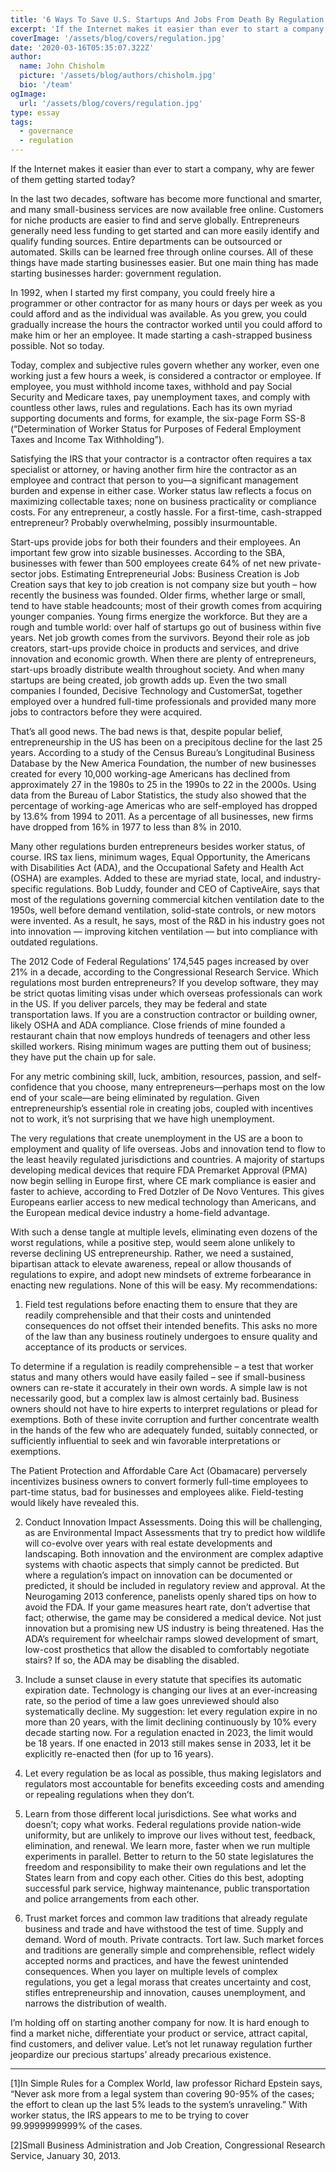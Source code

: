 ```yaml
---
title: '6 Ways To Save U.S. Startups And Jobs From Death By Regulation'
excerpt: 'If the Internet makes it easier than ever to start a company, why are fewer of them getting started today?'
coverImage: '/assets/blog/covers/regulation.jpg'
date: '2020-03-16T05:35:07.322Z'
author:
  name: John Chisholm
  picture: '/assets/blog/authors/chisholm.jpg'
  bio: '/team'
ogImage:
  url: '/assets/blog/covers/regulation.jpg'
type: essay
tags: 
  - governance
  - regulation
---
```


If the Internet makes it easier than ever to start a company, why are fewer of them getting started today?

In the last two decades, software has become more functional and smarter, and many small-business services are now available free online. Customers for niche products are easier to find and serve globally.  Entrepreneurs generally need less funding to get started and can more easily identify and qualify funding sources. Entire departments can be outsourced or automated. Skills can be learned free through online courses.  All of these things have made starting businesses easier.  But one main thing has made starting businesses harder: government regulation.

In 1992, when I started my first company, you could freely hire a programmer or other contractor for as many hours or days per week as you could afford and as the individual was available.  As you grew, you could gradually increase the hours the contractor worked until you could afford to make him or her an employee.  It made starting a cash-strapped business possible.  Not so today.

Today, complex and subjective rules govern whether any worker, even one working just a few hours a week, is considered a contractor or employee.  If employee, you must withhold income taxes, withhold and pay Social Security and Medicare taxes, pay unemployment taxes, and comply with countless other laws, rules and regulations.  Each has its own myriad supporting documents and forms, for example, the six-page Form SS-8 (“Determination of Worker Status for Purposes of Federal Employment Taxes and Income Tax Withholding”).

Satisfying the IRS that your contractor is a contractor often requires a tax specialist or attorney, or having another firm hire the contractor as an employee and contract that person to you—a significant management burden and expense in either case.  Worker status law reflects a focus on maximizing collectable taxes; none on business practicality or compliance costs. For any entrepreneur, a costly hassle.  For a first-time, cash-strapped entrepreneur?  Probably overwhelming, possibly insurmountable.

Start-ups provide jobs for both their founders and their employees.  An important few grow into sizable businesses.  According to the SBA, businesses with fewer than 500 employees create 64% of net new private-sector jobs. Estimating Entrepreneurial Jobs: Business Creation is Job Creation says that key to job creation is not company size but youth – how recently the business was founded.  Older firms, whether large or small, tend to have stable headcounts; most of their growth comes from acquiring younger companies.  Young firms energize the workforce.  But they are a rough and tumble world: over half of startups go out of business within five years.  Net job growth comes from the survivors.  Beyond their role as job creators, start-ups provide choice in products and services, and drive innovation and economic growth.  When there are plenty of entrepreneurs, start-ups broadly distribute wealth throughout society.  And when many startups are being created, job growth adds up.  Even the two small companies I founded, Decisive Technology and CustomerSat, together employed over a hundred full-time professionals and provided many more jobs to contractors before they were acquired.

That’s all good news.  The bad news is that, despite popular belief, entrepreneurship in the US has been on a precipitous decline for the last 25 years.   According to a study of the Census Bureau’s Longitudinal Business Database by the New America Foundation, the number of new businesses created for every 10,000 working-age Americans has declined from approximately 27 in the 1980s to 25 in the 1990s to 22 in the 2000s.  Using data from the Bureau of Labor Statistics, the study also showed that the percentage of working-age Americas who are self-employed has dropped by 13.6% from 1994 to 2011. As a percentage of all businesses, new firms have dropped from 16% in 1977 to less than 8% in 2010.

Many other regulations burden entrepreneurs besides worker status, of course. IRS tax liens, minimum wages, Equal Opportunity, the Americans with Disabilities Act (ADA), and the Occupational Safety and Health Act (OSHA) are examples. Added to these are myriad state, local, and industry-specific regulations. Bob Luddy, founder and CEO of CaptiveAire, says that most of the regulations governing commercial kitchen ventilation date to the 1950s, well before demand ventilation, solid-state controls, or new motors were invented.  As a result, he says, most of the R&D in his industry goes not into innovation — improving kitchen ventilation — but into compliance with outdated regulations.

The 2012 Code of Federal Regulations’ 174,545 pages increased by over 21% in a decade, according to the Congressional Research Service.  Which regulations most burden entrepreneurs? If you develop software, they may be strict quotas limiting visas under which overseas professionals can work in the US.   If you deliver parcels, they may be federal and state transportation laws.  If you are a construction contractor or building owner, likely OSHA and ADA compliance. Close friends of mine founded a restaurant chain that now employs hundreds of teenagers and other less skilled workers.  Rising minimum wages are putting them out of business; they have put the chain up for sale.

For any metric combining skill, luck, ambition, resources, passion, and self-confidence that you choose, many entrepreneurs—perhaps most on the low end of your scale—are being eliminated by regulation.  Given entrepreneurship’s essential role in creating jobs, coupled with incentives not to work, it’s not surprising that we have high unemployment.

The very regulations that create unemployment in the US are a boon to employment and quality of life overseas.  Jobs and innovation tend to flow to the least heavily regulated jurisdictions and countries. A majority of startups developing medical devices that require FDA Premarket Approval (PMA) now begin selling in Europe first, where CE mark compliance is easier and faster to achieve, according to Fred Dotzler of De Novo Ventures.  This gives Europeans earlier access to new medical technology than Americans, and the European medical device industry a home-field advantage.

With such a dense tangle at multiple levels, eliminating even dozens of the worst regulations, while a positive step, would seem alone unlikely to reverse declining US entrepreneurship.  Rather, we need a sustained, bipartisan attack to elevate awareness, repeal or allow thousands of regulations to expire, and adopt new mindsets of extreme forbearance in enacting new regulations.  None of this will be easy.  My recommendations:

1. Field test regulations before enacting them to ensure that they are readily comprehensible and that their costs and unintended consequences do not offset their intended benefits. This asks no more of the law than any business routinely undergoes to ensure quality and acceptance of its products or services.

To determine if a regulation is readily comprehensible – a test that worker status and many others would have easily failed – see if small-business owners can re-state it accurately in their own words.  A simple law is not necessarily good, but a complex law is almost certainly bad.  Business owners should not have to hire experts to interpret regulations or plead for exemptions.  Both of these invite corruption and further concentrate wealth in the hands of the few who are adequately funded, suitably connected, or sufficiently influential to seek and win favorable interpretations or exemptions.

The Patient Protection and Affordable Care Act (Obamacare) perversely incentivizes business owners to convert formerly full-time employees to part-time status, bad for businesses and employees alike.  Field-testing would likely have revealed this.

2.  Conduct Innovation Impact Assessments. Doing this will be challenging, as are Environmental Impact Assessments that try to predict how wildlife will co-evolve over years with real estate developments and landscaping.  Both innovation and the environment are complex adaptive systems with chaotic aspects that simply cannot be predicted.  But where a regulation’s impact on innovation can be documented or predicted, it should be included in regulatory review and approval.  At the Neurogaming 2013 conference, panelists openly shared tips on how to avoid the FDA.  If your game measures heart rate, don’t advertise that fact; otherwise, the game may be considered a medical device.  Not just innovation but a promising new US industry is being threatened.  Has the ADA’s requirement for wheelchair ramps slowed development of smart, low-cost prosthetics that allow the disabled to comfortably negotiate stairs?  If so, the ADA may be disabling the disabled.

3. Include a sunset clause in every statute that specifies its automatic expiration date.  Technology is changing our lives at an ever-increasing rate, so the period of time a law goes unreviewed should also systematically decline.  My suggestion: let every regulation expire in no more than 20 years, with the limit declining continuously by 10% every decade starting now.  For a regulation enacted in 2023, the limit would be 18 years.  If one enacted in 2013 still makes sense in 2033, let it be explicitly re-enacted then (for up to 16 years).

4. Let every regulation be as local as possible, thus making legislators and regulators most accountable for benefits exceeding costs and amending or repealing regulations when they don’t.

5. Learn from those different local jurisdictions.  See what works and doesn’t; copy what works.  Federal regulations provide nation-wide uniformity, but are unlikely to improve our lives without test, feedback, elimination, and renewal.  We learn more, faster when we run multiple experiments in parallel.  Better to return to the 50 state legislatures the freedom and responsibility to make their own regulations and let the States learn from and copy each other.  Cities do this best, adopting successful park service, highway maintenance, public transportation and police arrangements from each other.

6. Trust market forces and common law traditions that already regulate business and trade and have withstood the test of time. Supply and demand. Word of mouth. Private contracts. Tort law. Such market forces and traditions are generally simple and comprehensible, reflect widely accepted norms and practices, and have the fewest unintended consequences. When you layer on multiple levels of complex regulations, you get a legal morass that creates uncertainty and cost, stifles entrepreneurship and innovation, causes unemployment, and narrows the distribution of wealth.

I’m holding off on starting another company for now.  It is hard enough to find a market niche, differentiate your product or service, attract capital, find customers, and deliver value.  Let’s not let runaway regulation further jeopardize our precious startups’ already precarious existence.

******

[1]In Simple Rules for a Complex World, law professor Richard Epstein says,  “Never ask more from a legal system than covering 90-95% of the cases; the effort to clean up the last 5% leads to the system’s unraveling.” With worker status, the IRS appears to me to be trying to cover 99.9999999999% of the cases.

[2]Small Business Administration and Job Creation, Congressional Research Service, January 30, 2013.